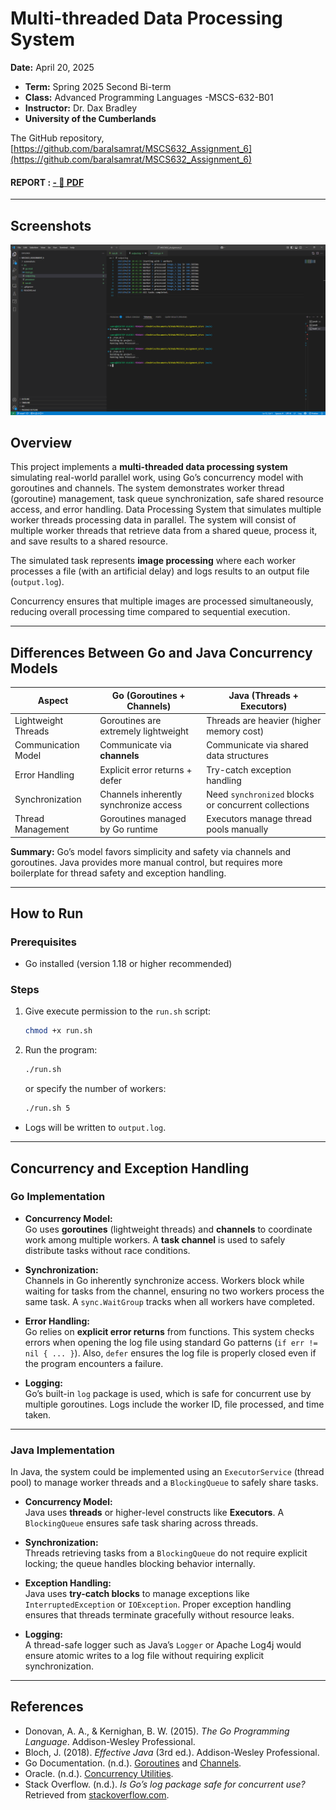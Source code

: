 #  Multi-threaded Data Processing System
**Date:** April 20, 2025
- **Term:** Spring 2025 Second Bi-term 
- **Class:** Advanced Programming Languages -MSCS-632-B01
- **Instructor:** Dr. Dax Bradley
- **University of the Cumberlands**


 The GitHub repository, [https://github.com/baralsamrat/MSCS632_Assignment_6](https://github.com/baralsamrat/MSCS632_Assignment_6)

#### REPORT : [ - :notebook_with_decorative_cover: PDF ](/reports.pdf)
---

## Screenshots
![1](/screenshots/Capture.PNG)

## Overview

This project implements a **multi-threaded data processing system** simulating real-world parallel work, using Go’s concurrency model with goroutines and channels. The system demonstrates worker thread (goroutine) management, task queue synchronization, safe shared resource access, and error handling.  Data Processing System that simulates multiple worker threads processing data in parallel. The system will consist of multiple worker threads that retrieve data from a shared queue, process it, and save results to a shared resource.

The simulated task represents **image processing** where each worker processes a file (with an artificial delay) and logs results to an output file (`output.log`).  

Concurrency ensures that multiple images are processed simultaneously, reducing overall processing time compared to sequential execution.

---

## Differences Between Go and Java Concurrency Models

| Aspect               | Go (Goroutines + Channels)              | Java (Threads + Executors)                  |
|----------------------|-----------------------------------------|---------------------------------------------|
| Lightweight Threads   | Goroutines are extremely lightweight    | Threads are heavier (higher memory cost)    |
| Communication Model   | Communicate via **channels**            | Communicate via shared data structures      |
| Error Handling        | Explicit error returns + defer          | Try-catch exception handling                |
| Synchronization       | Channels inherently synchronize access | Need `synchronized` blocks or concurrent collections |
| Thread Management     | Goroutines managed by Go runtime        | Executors manage thread pools manually      |

**Summary:** Go’s model favors simplicity and safety via channels and goroutines. Java provides more manual control, but requires more boilerplate for thread safety and exception handling.

---

## How to Run

### Prerequisites
- Go installed (version 1.18 or higher recommended)

### Steps
1. Give execute permission to the `run.sh` script:
    ```bash
    chmod +x run.sh
    ```

2. Run the program:
    ```bash
    ./run.sh
    ```
    or specify the number of workers:
    ```bash
    ./run.sh 5
    ```

- Logs will be written to `output.log`.

---

## Concurrency and Exception Handling

### Go Implementation

- **Concurrency Model:**  
  Go uses **goroutines** (lightweight threads) and **channels** to coordinate work among multiple workers. A **task channel** is used to safely distribute tasks without race conditions.

- **Synchronization:**  
  Channels in Go inherently synchronize access. Workers block while waiting for tasks from the channel, ensuring no two workers process the same task. A `sync.WaitGroup` tracks when all workers have completed.

- **Error Handling:**  
  Go relies on **explicit error returns** from functions. This system checks errors when opening the log file using standard Go patterns (`if err != nil { ... }`). Also, `defer` ensures the log file is properly closed even if the program encounters a failure.

- **Logging:**  
  Go’s built-in `log` package is used, which is safe for concurrent use by multiple goroutines. Logs include the worker ID, file processed, and time taken.

---

### Java Implementation 

In Java, the system could be implemented using an `ExecutorService` (thread pool) to manage worker threads and a `BlockingQueue` to safely share tasks.

- **Concurrency Model:**  
  Java uses **threads** or higher-level constructs like **Executors**. A `BlockingQueue` ensures safe task sharing across threads.

- **Synchronization:**  
  Threads retrieving tasks from a `BlockingQueue` do not require explicit locking; the queue handles blocking behavior internally.

- **Exception Handling:**  
  Java uses **try-catch blocks** to manage exceptions like `InterruptedException` or `IOException`. Proper exception handling ensures that threads terminate gracefully without resource leaks.

- **Logging:**  
  A thread-safe logger such as Java’s `Logger` or Apache Log4j would ensure atomic writes to a log file without requiring explicit synchronization.

---

## References

- Donovan, A. A., & Kernighan, B. W. (2015). *The Go Programming Language*. Addison-Wesley Professional.
- Bloch, J. (2018). *Effective Java* (3rd ed.). Addison-Wesley Professional.
- Go Documentation. (n.d.). [Goroutines](https://golang.org/doc/effective_go#goroutines) and [Channels](https://golang.org/doc/effective_go#channels).
- Oracle. (n.d.). [Concurrency Utilities](https://docs.oracle.com/javase/tutorial/essential/concurrency/).
- Stack Overflow. (n.d.). *Is Go’s log package safe for concurrent use?* Retrieved from [stackoverflow.com](https://stackoverflow.com/questions/24809250/is-gos-log-package-safe-for-concurrent-use).



